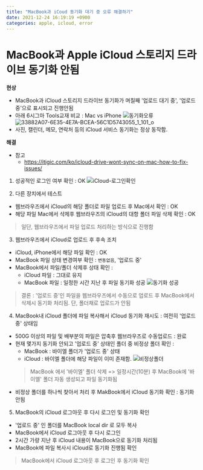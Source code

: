 ```yaml
---
title: "MacBook과 iCoud 동기화 대기 중 오류 해결하기"
date: 2021-12-24 16:19:19 +0900
categories: apple, icloud, error
---
```


# MacBook과 Apple iCloud 스토리지 드라이브 동기화 안됨
**현상**
- MacBook과 iCloud 스토리지 드라이브 동기화가 며칠째 '업로드 대기 중', '업로드 중'으로 표시되고 진행안됨
- 아래 6시그마 Tools교재 비교 : Mac vs iPhone
![동기화오류](https://user-images.githubusercontent.com/7900446/147328257-c0b8e576-3feb-4563-8933-9da3fe1e36ff.png)
![33882A07-6E35-4E7A-BCEA-56C1D5743055_1_101_o](https://user-images.githubusercontent.com/7900446/147329959-148df966-6db0-494e-89d4-b6b6578f4d64.jpeg)
- 사진, 캘린더, 메모, 연락처 등의 iCloud 서비스 동기화는 정상 동작함.

**해결**
- 참고
    - https://itigic.com/ko/icloud-drive-wont-sync-on-mac-how-to-fix-issues/

1. 성공적인 로그인 여부 확인 : OK
![iCloud-로그인확인](https://user-images.githubusercontent.com/7900446/147329536-1e69a94e-8590-47e2-bfcb-1829f4537b88.png)

2. 다른 장치에서 테스트
- 웹브라우즈에서 iCloud의 해당 폴더로 파일 업로드 후 Mac에서 확인 :  OK
- 해당 파일 Mac에서 삭제후 웹브라우즈의 iCloud의 대항 폴더 파일 삭제 확인 : OK

> 일단, 웹브라우즈에서 파일 업로드 처리하는 방식으로 진행함

3. 웹브라우즈에서 iCloud로 업로드 후 후속 조치
- iCloud, iPhone에서 해당 파일 확인 : OK
- MacBook 파일 상태 변경여부 확인 : ```변동없음```, '업로드 중'
- MacBook에서 파일/폴더 삭제후 상태 확인 : 
    - iCloud 파일 : 그대로 유지
    - MacBook 파일 : 일정한 시간 지난 후 파일 동기화 성공
    ![동기화 성공](https://user-images.githubusercontent.com/7900446/147334234-efb79c04-c9fc-4519-b251-62ef3b2d292d.png)
> 결론 : '업로드 중'인 파일을 웹브라우즈에서 수동으로 업로드 후 MacBook에서 삭제시 동기화 처리됨. 단, 폴더채로 업로드가 안됨

4. MacBook내 iCloud 폴더에 파일 복사해서 iCloud 동기화 재시도 : 여전히 '업로드 중' 상태임
- 500G 이상의 파일 및 배부분의 파일은 압축후 웹브라우즈로 수동업로드 : 완료
- 현재 몇가지 동기화 안되고 '업로드 중' 상태인 폴더 중 비정상 폴더 확인 : 
    - MacBook : 바이엘 폴더가 '업로드 중' 상태
    - iCloud : 바이엘 폴더에 해당 파일이 이미 존재함.
    ![비정상폴더](https://user-images.githubusercontent.com/7900446/147466852-9487b33e-36f2-4f80-8040-155bb6cea5a0.png)
    > MacBook 에서 '바이엘' 폴더 삭제 => 일정시간(10분) 후 MacBook에 '바이엘' 폴더 자동 생성되고 파일 동기화됨
- 비정상 폴더를 하나씩 찾아서 처리 후 MakBook에서 iCloud 동기화 확인 : 동기화 안됨

5. MacBook의 iCloud 로그아웃 후 다시 로그인 및 동기화 확인
- '업로드 중' 인 폴더를 MacBook local dir 로 모두 복사
- MacBook에서 iCloud 로그아웃 후 다시 로그인
- 2시간 가량 지난 후 iCloud 내용이 MacBook으로 동기화 처리됨
- MacBook에 파일 복사시 iCloud로 동기화 진행됨 확인 
> MacBook에서 iCloud 로그아웃 후 로그인 후 동기화 확인
